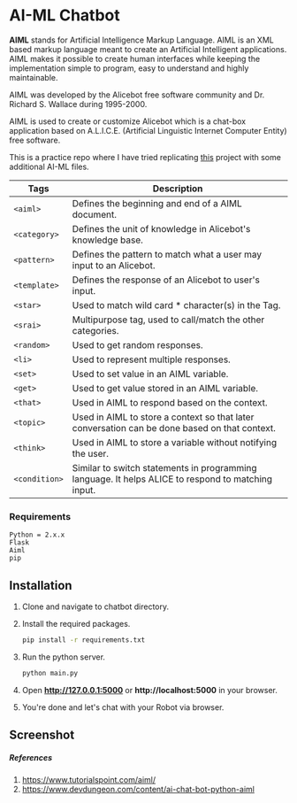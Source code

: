# AI-ML Chatbot

**AIML** stands for Artificial Intelligence Markup Language. AIML is an XML based markup language meant to create an Artificial Intelligent applications. AIML makes it possible to create human interfaces while keeping the implementation simple to program, easy to understand and highly maintainable. 

AIML was developed by the Alicebot free software community and Dr. Richard S. Wallace during 1995-2000. 

AIML is used to create or customize Alicebot which is a chat-box application based on A.L.I.C.E. (Artificial Linguistic Internet Computer Entity) free software.

This is a practice repo where I have tried replicating [this](https://github.com/sohelamin/chatbot) project with some additional AI-ML files.

| Tags | Description |
| ----- | ---- |
| `<aiml>` | Defines the beginning and end of a AIML document. |
| `<category>` | Defines the unit of knowledge in Alicebot's knowledge base. |
| `<pattern>` | Defines the pattern to match what a user may input to an Alicebot. |
| `<template>` | Defines the response of an Alicebot to user's input. |
| `<star>` | Used to match wild card * character(s) in the <pattern> Tag. |
| `<srai>` | Multipurpose tag, used to call/match the other categories. |
| `<random>` | Used <random> to get random responses. |
| `<li>` | Used to represent multiple responses. |
| `<set>` | Used to set value in an AIML variable. |
| `<get>` | Used to get value stored in an AIML variable. |
| `<that>` | Used in AIML to respond based on the context. |
| `<topic>` | Used in AIML to store a context so that later conversation can be done based on that context. |
| `<think>` | Used in AIML to store a variable without notifying the user. |
| `<condition>` | Similar to switch statements in programming language. It helps ALICE to respond to matching input. |

### Requirements
    Python = 2.x.x
    Flask
    Aiml
    pip

## Installation

1. Clone and navigate to chatbot directory.

2. Install the required packages.
    ```bash
    pip install -r requirements.txt
    ```

3. Run the python server.
    ```bash
    python main.py
    ```
4. Open **http://127.0.0.1:5000** or **http://localhost:5000** in your browser.

5. You're done and let's chat with your Robot via browser.

## Screenshot




##### References
1. https://www.tutorialspoint.com/aiml/
2. https://www.devdungeon.com/content/ai-chat-bot-python-aiml

